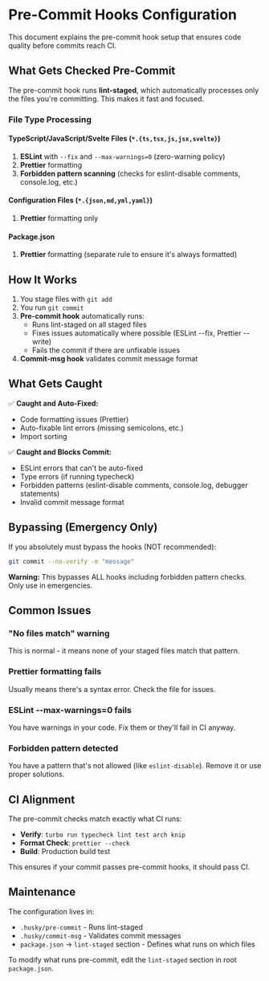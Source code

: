 # Pre-Commit Hooks Configuration

This document explains the pre-commit hook setup that ensures code quality before commits reach CI.

## What Gets Checked Pre-Commit

The pre-commit hook runs **lint-staged**, which automatically processes only the files you're committing. This makes it fast and focused.

### File Type Processing

#### TypeScript/JavaScript/Svelte Files (`*.{ts,tsx,js,jsx,svelte}`)

1. **ESLint** with `--fix` and `--max-warnings=0` (zero-warning policy)
2. **Prettier** formatting
3. **Forbidden pattern scanning** (checks for eslint-disable comments, console.log, etc.)

#### Configuration Files (`*.{json,md,yml,yaml}`)

1. **Prettier** formatting only

#### Package.json

1. **Prettier** formatting (separate rule to ensure it's always formatted)

## How It Works

1. You stage files with `git add`
2. You run `git commit`
3. **Pre-commit hook** automatically runs:
   - Runs lint-staged on all staged files
   - Fixes issues automatically where possible (ESLint --fix, Prettier --write)
   - Fails the commit if there are unfixable issues
4. **Commit-msg hook** validates commit message format

## What Gets Caught

✅ **Caught and Auto-Fixed:**

- Code formatting issues (Prettier)
- Auto-fixable lint errors (missing semicolons, etc.)
- Import sorting

✅ **Caught and Blocks Commit:**

- ESLint errors that can't be auto-fixed
- Type errors (if running typecheck)
- Forbidden patterns (eslint-disable comments, console.log, debugger statements)
- Invalid commit message format

## Bypassing (Emergency Only)

If you absolutely must bypass the hooks (NOT recommended):

```bash
git commit --no-verify -m "message"
```

**Warning:** This bypasses ALL hooks including forbidden pattern checks. Only use in emergencies.

## Common Issues

### "No files match" warning

This is normal - it means none of your staged files match that pattern.

### Prettier formatting fails

Usually means there's a syntax error. Check the file for issues.

### ESLint --max-warnings=0 fails

You have warnings in your code. Fix them or they'll fail in CI anyway.

### Forbidden pattern detected

You have a pattern that's not allowed (like `eslint-disable`). Remove it or use proper solutions.

## CI Alignment

The pre-commit checks match exactly what CI runs:

- **Verify**: `turbo run typecheck lint test arch knip`
- **Format Check**: `prettier --check`
- **Build**: Production build test

This ensures if your commit passes pre-commit hooks, it should pass CI.

## Maintenance

The configuration lives in:

- `.husky/pre-commit` - Runs lint-staged
- `.husky/commit-msg` - Validates commit messages
- `package.json` → `lint-staged` section - Defines what runs on which files

To modify what runs pre-commit, edit the `lint-staged` section in root `package.json`.
